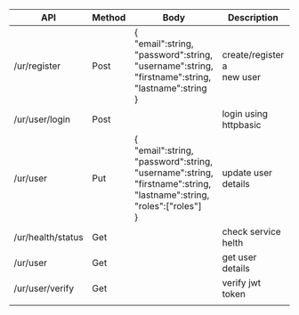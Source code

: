 
| API               | Method | Body                                                                                                                                      | Description                    | Response                        | Security   |
| ----------------- | ------ | ----------------------------------------------------------------------------------------------------------------------------------------- | ------------------------------ | ------------------------------- | ---------- |
| /ur/register      | Post   | {<br>"email":string,<br>"password":string,<br>"username":string,<br>"firstname":string,<br>"lastname":string<br>}                         | create/register a <br>new user | {"status":"ok"}                 | open       |
| /ur/user/login    | Post   |                                                                                                                                           | login using httpbasic          | {"token":"TOKEN",status:string} | secure     |
| /ur/user          | Put    | {<br>"email":string,<br>"password":string,<br>"username":string,<br>"firstname":string,<br>"lastname":string,<br>"roles":\["roles"\]<br>} | update user details            | new user object                 | secure     |
| /ur/health/status | Get    |                                                                                                                                           | check service helth            | null                            | open       |
| /ur/user          | Get    |                                                                                                                                           | get user details               | user object<br>                 | secure     |
| /ur/user/verify   | Get    |                                                                                                                                           | verify jwt token               | {"username":string}             | secure<br> |
|                   |        |                                                                                                                                           |                                |                                 |            |


